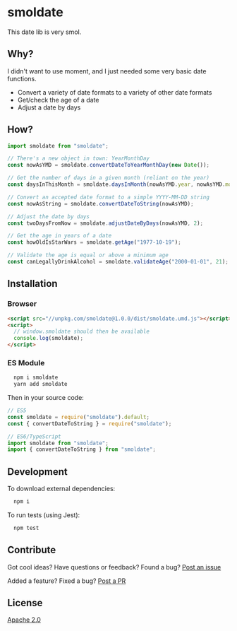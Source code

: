 # smoldate

This date lib is very smol.

## Why?

I didn't want to use moment, and I just needed some very basic date functions.

- Convert a variety of date formats to a variety of other date formats
- Get/check the age of a date
- Adjust a date by days

## How?

```javascript
import smoldate from "smoldate";

// There's a new object in town: YearMonthDay
const nowAsYMD = smoldate.convertDateToYearMonthDay(new Date());

// Get the number of days in a given month (reliant on the year)
const daysInThisMonth = smoldate.daysInMonth(nowAsYMD.year, nowAsYMD.month);

// Convert an accepted date format to a simple YYYY-MM-DD string
const nowAsString = smoldate.convertDateToString(nowAsYMD);

// Adjust the date by days
const twoDaysFromNow = smoldate.adjustDateByDays(nowAsYMD, 2);

// Get the age in years of a date
const howOldIsStarWars = smoldate.getAge("1977-10-19");

// Validate the age is equal or above a minimum age
const canLegallyDrinkAlcohol = smoldate.validateAge("2000-01-01", 21);
```

## Installation

### Browser

```html
<script src="//unpkg.com/smoldate@1.0.0/dist/smoldate.umd.js"></script>
<script>
  // window.smoldate should then be available
  console.log(smoldate);
</script>
```

### ES Module

```bash
  npm i smoldate
  yarn add smoldate
```

Then in your source code:

```javascript
// ES5
const smoldate = require("smoldate").default;
const { convertDateToString } = require("smoldate");

// ES6/TypeScript
import smoldate from "smoldate";
import { convertDateToString } from "smoldate";
```

## Development

To download external dependencies:

```bash
  npm i
```

To run tests (using Jest):

```bash
  npm test
```

## Contribute

Got cool ideas? Have questions or feedback? Found a bug? [Post an issue](https://github.com/lvl99/smoldate/issues)

Added a feature? Fixed a bug? [Post a PR](https://github.com/lvl99/smoldate/compare)

## License

[Apache 2.0](LICENSE.md)
